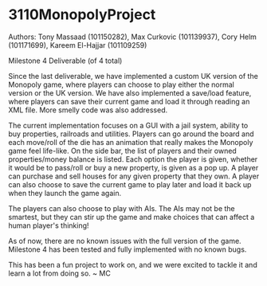 # 3110MonopolyProject

Authors: Tony Massaad (101150282), Max Curkovic (101139937), Cory Helm (101171699), Kareem El-Hajjar (101109259)

Milestone 4 Deliverable (of 4 total)

Since the last deliverable, we have implemented a custom UK version of the Monopoly game, where players can choose to play either the normal version or the UK version. We have also implemented a save/load feature, where players can save their current game and load it through reading an XML file. More smelly code was also addressed.

The current implementation focuses on a GUI with a jail system, ability to buy properties, railroads and utilities. Players can go around the board and each move/roll of the die has an animation that really makes the Monopoly game feel life-like. On the side bar, the list of players and their owned properties/money balance is listed. Each option the player is given, whether it would be to pass/roll or buy a new property, is given as a pop up. A player can purchase and sell houses for any given property that they own. A player can also choose to save the current game to play later and load it back up when they launch the game again. 

The players can also choose to play with AIs. The AIs may not be the smartest, but they can stir up the game and make choices that can affect a human player's thinking!

As of now, there are no known issues with the full version of the game. Milestone 4 has been tested and fully implemented with no known bugs.

This has been a fun project to work on, and we were excited to tackle it and learn a lot from doing so. ~ MC
